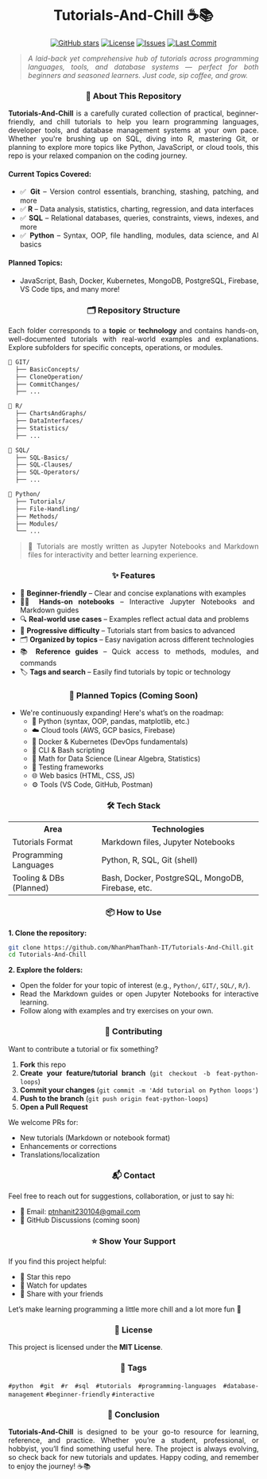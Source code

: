 # <div align="center"><strong>Tutorials-And-Chill ☕📚</strong></div>

<div align="center">
  <a href="https://github.com/NhanPhamThanh-IT/Tutorials-And-Chill"><img src="https://img.shields.io/github/stars/NhanPhamThanh-IT/Tutorials-And-Chill?style=social" alt="GitHub stars"></a>
  <a href="https://github.com/NhanPhamThanh-IT/Tutorials-And-Chill/blob/main/LICENSE"><img src="https://img.shields.io/github/license/NhanPhamThanh-IT/Tutorials-And-Chill?color=blue" alt="License"></a>
  <a href="https://github.com/NhanPhamThanh-IT/Tutorials-And-Chill/issues"><img src="https://img.shields.io/github/issues/NhanPhamThanh-IT/Tutorials-And-Chill" alt="Issues"></a>
  <a href="https://github.com/NhanPhamThanh-IT/Tutorials-And-Chill/commits/main"><img src="https://img.shields.io/github/last-commit/NhanPhamThanh-IT/Tutorials-And-Chill" alt="Last Commit"></a>
</div>

<div align="justify">

> _A laid-back yet comprehensive hub of tutorials across programming languages, tools, and database systems — perfect for both beginners and seasoned learners. Just code, sip coffee, and grow._

### <div align="center">📖 About This Repository</div>

**Tutorials-And-Chill** is a carefully curated collection of practical, beginner-friendly, and chill tutorials to help you learn programming languages, developer tools, and database management systems at your own pace. Whether you're brushing up on SQL, diving into R, mastering Git, or planning to explore more topics like Python, JavaScript, or cloud tools, this repo is your relaxed companion on the coding journey.

#### **Current Topics Covered:**

- ✅ **Git** – Version control essentials, branching, stashing, patching, and more
- ✅ **R** – Data analysis, statistics, charting, regression, and data interfaces
- ✅ **SQL** – Relational databases, queries, constraints, views, indexes, and more
- ✅ **Python** – Syntax, OOP, file handling, modules, data science, and AI basics

#### **Planned Topics:**

- JavaScript, Bash, Docker, Kubernetes, MongoDB, PostgreSQL, Firebase, VS Code tips, and many more!

### <div align="center">🗂️ Repository Structure</div>

Each folder corresponds to a **topic** or **technology** and contains hands-on, well-documented tutorials with real-world examples and explanations. Explore subfolders for specific concepts, operations, or modules.

```bash
📁 GIT/
  ├── BasicConcepts/
  ├── CloneOperation/
  ├── CommitChanges/
  ├── ...

📁 R/
  ├── ChartsAndGraphs/
  ├── DataInterfaces/
  ├── Statistics/
  ├── ...

📁 SQL/
  ├── SQL-Basics/
  ├── SQL-Clauses/
  ├── SQL-Operators/
  ├── ...

📁 Python/
  ├── Tutorials/
  ├── File-Handling/
  ├── Methods/
  ├── Modules/
  └── ...
```

> 📝 Tutorials are mostly written as Jupyter Notebooks and Markdown files for interactivity and better learning experience.

### <div align="center">✨ Features</div>

- 🔰 **Beginner-friendly** – Clear and concise explanations with examples
- 🧑‍💻 **Hands-on notebooks** – Interactive Jupyter Notebooks and Markdown guides
- 🔍 **Real-world use cases** – Examples reflect actual data and problems
- 🧠 **Progressive difficulty** – Tutorials start from basics to advanced
- 🗂️ **Organized by topics** – Easy navigation across different technologies
- 📚 **Reference guides** – Quick access to methods, modules, and commands
- 🏷️ **Tags and search** – Easily find tutorials by topic or technology

### <div align="center">🚀 Planned Topics (Coming Soon)</div>

- We're continuously expanding! Here's what’s on the roadmap:
  - 🐍 Python (syntax, OOP, pandas, matplotlib, etc.)
  - ☁️ Cloud tools (AWS, GCP basics, Firebase)
  - 🐳 Docker & Kubernetes (DevOps fundamentals)
  - 🧰 CLI & Bash scripting
  - 🧮 Math for Data Science (Linear Algebra, Statistics)
  - 🧪 Testing frameworks
  - 🌐 Web basics (HTML, CSS, JS)
  - ⚙️ Tools (VS Code, GitHub, Postman)

### <div align="center">🛠 Tech Stack</div>

<p align="center">
<table>
  <tr>
    <th>Area</th>
    <th>Technologies</th>
  </tr>
  <tr>
    <td>Tutorials Format</td>
    <td>Markdown files, Jupyter Notebooks</td>
  </tr>
  <tr>
    <td>Programming Languages</td>
    <td>Python, R, SQL, Git (shell)</td>
  </tr>
  <tr>
    <td>Tooling &amp; DBs (Planned)</td>
    <td>Bash, Docker, PostgreSQL, MongoDB, Firebase, etc.</td>
  </tr>
</table>
</p>

### <div align="center">📦 How to Use</div>

**1. Clone the repository:**

```bash
git clone https://github.com/NhanPhamThanh-IT/Tutorials-And-Chill.git
cd Tutorials-And-Chill
```

**2. Explore the folders:**

- Open the folder for your topic of interest (e.g., `Python/`, `GIT/`, `SQL/`, `R/`).
- Read the Markdown guides or open Jupyter Notebooks for interactive learning.
- Follow along with examples and try exercises on your own.

### <div align="center">🙌 Contributing</div>

Want to contribute a tutorial or fix something?

1. **Fork** this repo
2. **Create your feature/tutorial branch** (`git checkout -b feat-python-loops`)
3. **Commit your changes** (`git commit -m 'Add tutorial on Python loops'`)
4. **Push to the branch** (`git push origin feat-python-loops`)
5. **Open a Pull Request**

We welcome PRs for:

- New tutorials (Markdown or notebook format)
- Enhancements or corrections
- Translations/localization

### <div align="center">📬 Contact</div>

Feel free to reach out for suggestions, collaboration, or just to say hi:

- 📧 Email: ptnhanit230104@gmail.com
- 💬 GitHub Discussions (coming soon)

### <div align="center">⭐️ Show Your Support</div>

If you find this project helpful:

- 🌟 Star this repo
- 👀 Watch for updates
- 🔁 Share with your friends

Let’s make learning programming a little more chill and a lot more fun 🚀

### <div align="center">📘 License</div>

This project is licensed under the <a href="https://github.com/NhanPhamThanh-IT/Tutorials-And-Chill/blob/main/LICENSE" style="text-decoration: none;"><strong>MIT License</strong></a>.

### <div align="center">🔖 Tags</div>

`#python` `#git` `#r` `#sql` `#tutorials` `#programming-languages` `#database-management` `#beginner-friendly` `#interactive`

### <div align="center">🏁 Conclusion</div>

**Tutorials-And-Chill** is designed to be your go-to resource for learning, reference, and practice. Whether you’re a student, professional, or hobbyist, you’ll find something useful here. The project is always evolving, so check back for new tutorials and updates. Happy coding, and remember to enjoy the journey! ☕📚

</div>
